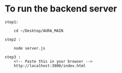 # To run the backend server 

    step1: 
    
        cd ~/Desktop/AURA_MAIN

    step2 : 
    
        node server.js

    step3 : 
        <!-- Paste this in your browser -->
        http://localhost:3000/index.html

















